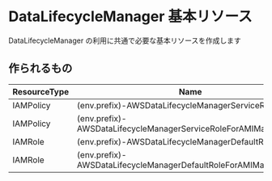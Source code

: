 # DataLifecycleManager 基本リソース

DataLifecycleManager の利用に共通で必要な基本リソースを作成します


## 作られるもの

| ResourceType    | Name                                                             |
|----             |----                                                              |
| IAMPolicy       | (env.prefix)-AWSDataLifecycleManagerServiceRole                  |
| IAMPolicy       | (env.prefix)-AWSDataLifecycleManagerServiceRoleForAMIManagement  |
| IAMRole         | (env.prefix)-AWSDataLifecycleManagerDefaultRole                  |
| IAMRole         | (env.prefix)-AWSDataLifecycleManagerDefaultRoleForAMIManagement  |
